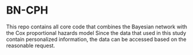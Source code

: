 # BN-CPH
This repo contains all core code that combines the Bayesian network with the Cox proportional hazards model
Since the data that used in this study contain personalized information, the data can be accessed based on the reasonable request.
